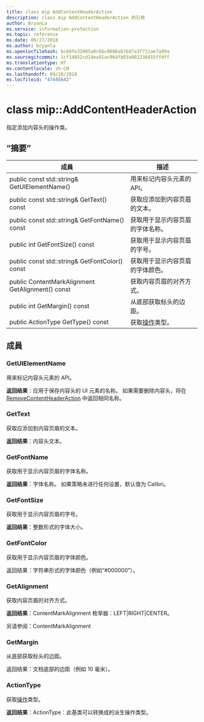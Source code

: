 ```yaml
---
title: class mip AddContentHeaderAction
description: class mip AddContentHeaderAction 的引用
author: BryanLa
ms.service: information-protection
ms.topic: reference
ms.date: 09/27/2018
ms.author: bryanla
ms.openlocfilehash: bc60fe32005a0c6bc8088ab7687a3f711ae7a99a
ms.sourcegitcommit: 1cf14852cd14ea91ac964fb03a901238455ffdff
ms.translationtype: HT
ms.contentlocale: zh-CN
ms.lasthandoff: 09/28/2018
ms.locfileid: "47445642"
---
```

# <a name="class-mipaddcontentheaderaction"></a>class mip::AddContentHeaderAction 
指定添加内容头的操作类。
  
## <a name="summary"></a>“摘要”
 成員                        | 描述                                
--------------------------------|---------------------------------------------
 public const std::string& GetUIElementName()  |  用来标记内容头元素的 API。
 public const std::string& GetText() const  |  获取应添加到内容页眉的文本。
 public const std::string& GetFontName() const  |  获取用于显示内容页眉的字体名称。
 public int GetFontSize() const  |  获取用于显示内容页眉的字号。
 public const std::string& GetFontColor() const  |  获取用于显示内容页眉的字体颜色。
 public ContentMarkAlignment GetAlignment() const  |  获取内容页眉的对齐方式。
 public int GetMargin() const  |  从底部获取标头的边距。
 public ActionType GetType() const  |  获取[操作](class_mip_action.md)类型。
  
## <a name="members"></a>成員
  
### <a name="getuielementname"></a>GetUIElementName
用来标记内容头元素的 API。

  
**返回结果**：应用于保存内容头的 UI 元素的名称。 如果需要删除内容头，将在 [RemoveContentHeaderAction](class_mip_removecontentheaderaction.md) 中返回相同名称。
  
### <a name="gettext"></a>GetText
获取应添加到内容页眉的文本。

  
**返回结果**：内容头文本。
  
### <a name="getfontname"></a>GetFontName
获取用于显示内容页眉的字体名称。

  
**返回结果**：字体名称。 如果策略未进行任何设置，默认值为 Calibri。
  
### <a name="getfontsize"></a>GetFontSize
获取用于显示内容页眉的字号。

  
**返回结果**：整数形式的字体大小。
  
### <a name="getfontcolor"></a>GetFontColor
获取用于显示内容页眉的字体颜色。

  
返回结果：字符串形式的字体颜色（例如“#000000”）。
  
### <a name="getalignment"></a>GetAlignment
获取内容页眉的对齐方式。

  
**返回结果**：ContentMarkAlignment 枚举器：LEFT|RIGHT|CENTER。 
  
另请参阅：ContentMarkAlignment
  
### <a name="getmargin"></a>GetMargin
从底部获取标头的边距。

  
返回结果：文档底部的边距（例如 10 毫米）。
  
### <a name="actiontype"></a>ActionType
获取[操作](class_mip_action.md)类型。

  
**返回结果**：ActionType：此基类可以转换成的派生操作类型。
